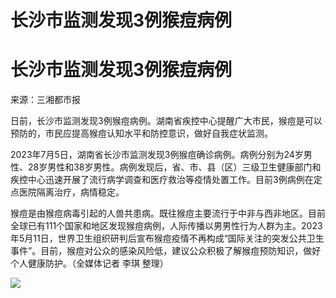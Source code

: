 # 长沙市监测发现3例猴痘病例

# 长沙市监测发现3例猴痘病例

来源：三湘都市报

日前，长沙市监测发现3例猴痘病例。湖南省疾控中心提醒广大市民，猴痘是可以预防的，市民应提高猴痘认知水平和防控意识，做好自我症状监测。

2023年7月5日，湖南省长沙市监测发现3例猴痘确诊病例。病例分别为24岁男性、28岁男性和38岁男性。病例发现后，省、市、县（区）三级卫生健康部门和疾控中心迅速开展了流行病学调查和医疗救治等疫情处置工作。目前3例病例在定点医院隔离治疗，病情稳定。

猴痘是由猴痘病毒引起的人兽共患病。既往猴痘主要流行于中非与西非地区。目前全球已有111个国家和地区发现猴痘病例，人际传播以男男性行为人群为主。2023年5月11日，世界卫生组织研判后宣布猴痘疫情不再构成“国际关注的突发公共卫生事件”。目前，猴痘对公众的感染风险低，建议公众积极了解猴痘预防知识，做好个人健康防护。（全媒体记者
李琪 整理）

![](https://inews.gtimg.com/om_bt/OqWqzjk9-RgyQupiSsUq1MfnXn5iaVnoOclNE4ImMzEF8AA/1000)

